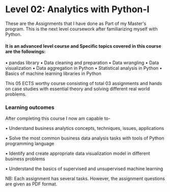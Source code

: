 # Level 02: Analytics with Python-I

These are the Assignments that I have done as Part of my Master's program. This is the next level coursework after familiarizing myself with Python.


#### It is an advanced level course and Specific topics covered in this course are the followings:

• pandas library
• Data cleaning and preparation
• Data wrangling
• Data visualization
• Data aggregation in Python
• Statistical analysis in Python
• Basics of machine learning libraries in Python

This 05 ECTS worthy course consisting of total 03 assignments and hands on case studies with essential theory and solving different real world problems.

### Learning outcomes

After completing this course I now am capable to-

• Understand business analytics concepts, techniques, issues, applications

• Solve the most common business data analysis tasks with tools of Python programming language

• Identify and create appropriate data visualization model in different business problems

• Understand the basics of supervised and unsupervised machine learning


NB: Each assignment has several tasks. However, the assignment questions are given as PDF format.
